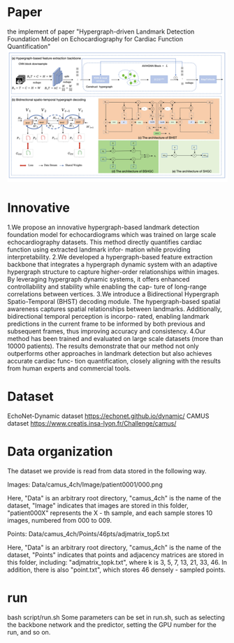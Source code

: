 # Paper
the  implement of paper "Hypergraph-driven Landmark Detection Foundation Model on Echocardiography for Cardiac Function Quantification"
![image](https://github.com/beginneryu/HypergraphLandmark/blob/main/method.jpg)

# Innovative
1.We propose an innovative hypergraph-based landmark detection foundation model for echocardiograms which was trained on large scale echocardiography datasets. This method directly quantifies cardiac function using extracted landmark infor- mation while providing interpretability.
2.We developed a hypergraph-based feature extraction backbone that integrates a hypergraph dynamic system with an adaptive hypergraph structure to capture higher-order relationships within images.  By leveraging hypergraph dynamic systems, it offers enhanced controllability and stability while enabling the cap- ture of long-range correlations between vertices.
3.We introduce a Bidirectional Hypergraph Spatio-Temporal (BHST) decoding module.  The hypergraph-based spatial awareness captures spatial relationships between landmarks. Additionally, bidirectional temporal perception is incorpo- rated, enabling landmark predictions in the current frame to be informed by both previous and subsequent frames, thus improving accuracy and consistency.
4.Our method has been trained and evaluated on large scale datasets (more than 10000 patients). The results demonstrate that our method not only outperforms other approaches in landmark detection but also achieves accurate cardiac func- tion quantification, closely aligning with the results from human experts and commercial tools.

# Dataset

EchoNet-Dynamic dataset https://echonet.github.io/dynamic/
CAMUS dataset https://www.creatis.insa-lyon.fr/Challenge/camus/



# Data organization
The dataset we provide is read from data stored in the following way.

Images: Data/camus_4ch/Image/patient0001/000.png

Here, "Data" is an arbitrary root directory, "camus_4ch" is the name of the dataset, "Image" indicates that images are stored in this folder, "patient000X" represents the X - th sample, and each sample stores 10 images, numbered from 000 to 009.

Points: Data/camus_4ch/Points/46pts/adjmatrix_top5.txt

Here, "Data" is an arbitrary root directory, "camus_4ch" is the name of the dataset, "Points" indicates that points and adjacency matrices are stored in this folder, including: "adjmatrix_topk.txt", where k is 3, 5, 7, 13, 21, 33, 46. In addition, there is also "point.txt", which stores 46 densely - sampled points. 

# run
bash script/run.sh
Some parameters can be set in run.sh, such as selecting the backbone network and the predictor, setting the GPU number for the run, and so on. 
